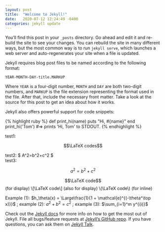 ```yaml
---
layout: post
title:  "Welcome to Jekyll!"
date:   2020-07-12 12:24:49 -0400
categories: jekyll update
---
```

You’ll find this post in your `_posts` directory. Go ahead and edit it and re-build the site to see your changes. You can rebuild the site in many different ways, but the most common way is to run `jekyll serve`, which launches a web server and auto-regenerates your site when a file is updated.

Jekyll requires blog post files to be named according to the following format:

`YEAR-MONTH-DAY-title.MARKUP`

Where `YEAR` is a four-digit number, `MONTH` and `DAY` are both two-digit numbers, and `MARKUP` is the file extension representing the format used in the file. After that, include the necessary front matter. Take a look at the source for this post to get an idea about how it works.

Jekyll also offers powerful support for code snippets:

{% highlight ruby %}
def print_hi(name)
  puts "Hi, #{name}"
end
print_hi('Tom')
#=> prints 'Hi, Tom' to STDOUT.
{% endhighlight %}



test1:    

$$\LaTeX codes$$    

test2: $ A^2=b^2+c^2 $  
test3:  

$$ a^2=b^2+c^2 $$  

$$\LaTeX code$$   (for display)
\\[\LaTeX code\\] (also for display)
\\(\LaTeX code\\) (for inline)

Example (1): $h_\theta(x) = \Large\frac{1}{1 + \mathcal{e}^{(-\theta^\top x)}}$ ; 
example (2): $a^2 + b^2 = c^2$ ; example (3): $\sum_{i=1}^m y^{(i)}$


Check out the [Jekyll docs][jekyll-docs] for more info on how to get the most out of Jekyll. File all bugs/feature requests at [Jekyll’s GitHub repo][jekyll-gh]. If you have questions, you can ask them on [Jekyll Talk][jekyll-talk].

[jekyll-docs]: https://jekyllrb.com/docs/home
[jekyll-gh]:   https://github.com/jekyll/jekyll
[jekyll-talk]: https://talk.jekyllrb.com/
